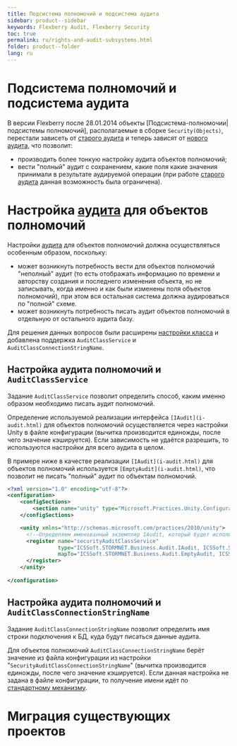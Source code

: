 ```yaml
---
title: Подсистема полномочий и подсистема аудита
sidebar: product--sidebar
keywords: Flexberry Audit, Flexberry Security
toc: true
permalink: ru/rights-and-audit-subsystems.html
folder: product--folder
lang: ru
---
```


# Подсистема полномочий и подсистема аудита
В версии Flexberry после 28.01.2014 объекты [Подсистема-полномочии|подсистемы полномочий], располагаемые в сборке `Security(Objects)`, перестали зависеть от [старого аудита](audit.html) и теперь зависят от [нового аудита](audit-web.html), что позволит:
* производить более тонкую настройку аудита объектов полномочий;
* вести "полный" аудит с сохранением, какие поля какие значения принимали в результате аудируемой операции (при работе [старого аудита](audit.html) данная возможность была ограничена).

# Настройка [аудита](audit-web.html) для объектов полномочий
Настройки [аудита](audit-web.html) для объектов полномочий должна осуществляться особенным образом, поскольку:
* может возникнуть потребность вести для объектов полномочий "неполный" аудит (то есть отображать информацию по времени и авторству создания и последнего изменения объекта, но не записывать, когда именно и как были изменены поля объектов полномочий), при этом вся остальная система должна аудироваться по "полной" схеме.
* может возникнуть потребность писать аудит объектов полномочий в отдельную от остального аудита базу.

Для решения данных вопросов были расширены [настройки класса](audit-web.html) и добавлена поддержка `AuditClassService` и `AuditClassConnectionStringName`.

## Настройка аудита полномочий и `AuditClassService`
Задание `AuditClassService` позволит определить способ, каким именно образом необходимо писать аудит полномочий.

Определение используемой реализации интерфейса `[IAudit](i-audit.html)` для объектов полномочий осуществляется через настройки Unity в файле конфигурации (вычитка производится единожды, после чего значение кэшируется). Если зависимость не удаётся разрешить, то используются настройки для всего аудита в целом.

В примере ниже в качестве реализации `[IAudit](i-audit.html)` для объектов полномочий используется `[EmptyAudit](i-audit.html)`, что позволит не писать "полный" аудит по объектам полномочий. 
```xml
<?xml version="1.0" encoding="utf-8"?>
<configuration>
	<configSections>
		<section name="unity" type="Microsoft.Practices.Unity.Configuration.UnityConfigurationSection, Microsoft.Practices.Unity.Configuration"/>
	</configSections>

	<unity xmlns="http://schemas.microsoft.com/practices/2010/unity">
	  <!--Определяем именованный экземпляр IAudit, который будет использоваться для записи аудита объектов полномочий.-->
      <register name="securityAuditClassService"
				type="ICSSoft.STORMNET.Business.Audit.IAudit, ICSSoft.STORMNET.Business"
				mapTo="ICSSoft.STORMNET.Business.Audit.EmptyAudit, ICSSoft.STORMNET.Business">
      </register>
	</unity>
	
</configuration>
```

## Настройка аудита полномочий и `AuditClassConnectionStringName`
Задание `AuditClassConnectionStringName` позволит определить имя строки подключения к БД, куда будут писаться данные аудита.

Для объектов полномочий `AuditClassConnectionStringName` берёт значение из файла конфигурации из настройки "`SecurityAuditClassConnectionStringName`" (вычитка производится единожды, после чего значение кэшируется). Если данная настройка не задана в файле конфигурации, то получение имени идёт по [стандартному механизму](data-service-for-audit.html).

# Миграция существующих проектов
